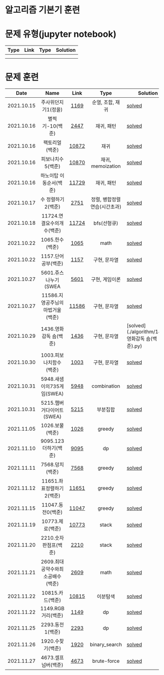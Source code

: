 # 알고리즘 기본기 훈련

# 문제 유형(jupyter notebook) 
| Type | Link | Type     | Solution                                                       |
| :---------: | :------------------------------------:|:--------: |-------------------------------------------------------- |
|      |      |      |          |
|      |      |      | |




# 문제 훈련

| Date       | Name        |Link                                | Type     | Solution                                                       |
| :--------: | :---------: | :------------------------------------:|:--------: |-------------------------------------------------------- |
|2021.10.15|주사위던지기1(정올)| [1169](https://vo.la/LFywv) | 순열, 조합, 재귀 |[solved](./algorithm/1169.주사위던지기1(정올).py) |
|2021.10.16|별찍기-10(백준)| [2447](https://www.acmicpc.net/problem/2447) | 재귀, 패턴 |[solved](./algorithm/2447.별찍기-10(백준).py) |
|2021.10.16|팩토리얼(백준)| [10872](https://www.acmicpc.net/problem/10872) | 재귀 |[solved](./algorithm/10872.팩토리얼(백준).py) |
|2021.10.16|피보나치수5(백준)| [10870](https://www.acmicpc.net/problem/10870) | 재귀, memoization |[solved](./algorithm/10870.피보나치수5(백준).py) |
|2021.10.16|하노이탑 이동순서(백준)| [11729](https://www.acmicpc.net/problem/11729) | 재귀, 패턴 |[solved](./algorithm/11729.하노이탑이동순서(백준).py) |
|2021.10.17|수 정렬하기2(백준)| [2751](https://www.acmicpc.net/problem/2751) | 정렬, 병합정렬연습(시간초과) |[solved](./algorithm/2751.수정렬하기2(백준).py) |
|2021.10.18|11724.연결요수의개수(백준)| [11724](https://www.acmicpc.net/problem/11724) | bfs(선형큐) |[solved](./algorithm/11724.연결요수의개수(백준).py) |
|2021.10.22|1065.한수(백준)| [1065](https://www.acmicpc.net/problem/1065) |math|[solved](./algorithm/1065.한수(백준).py) |
|2021.10.22|1157.단어공부(백준)| [1157](https://www.acmicpc.net/problem/1157) | 구현, 문자열 |[solved](./algorithm/1157.단어공부(백준).py) |
|2021.10.27|5601.쥬스나누기(SWEA| [5601](https://swexpertacademy.com/main/code/problem/problemDetail.do?contestProbId=AWXGAylqcdYDFAUo&categoryId=AWXGAylqcdYDFAUo&categoryType=CODE&problemTitle=5601&orderBy=FIRST_REG_DATETIME&selectCodeLang=ALL&select-1=&pageSize=10&pageIndex=1&&&&&&&&&) | 구현, 게임이론 |[solved](./algorithm/5601.쥬스나누기.py) |
|2021.10.27|11586.지영공주님의마법거울(백준)| [11586](https://www.acmicpc.net/problem/11586) | 구현, 문자열 |[solved](./algorithm/11586.지영공주님의마법거울(백준).py) |
|2021.10.29|1436.영화감독 숌(백준)| [1436](https://www.acmicpc.net/problem/1436) | 구현, 문자열 |[solved](./algorithm/1436.영화감독 숌(백준).py) |
|2021.10.30|1003.피보나치함수(백준)| [1003](https://www.acmicpc.net/problem/1003) | 구현, 문자열 |[solved](./algorithm/1003.피보나치함수(백준).py) |
|2021.10.31|5948.새샘이의735게임(SWEA)| [5948](https://c11.kr/tex8) | combination |[solved](./algorithm/5948.새샘이의735게임(SWEA).py) |
|2021.10.31|5215.햄버거다이어트(SWEA)| [5215](https://url.kr/7odkz4) | 부분집합 |[solved](./algorithm/5215.햄버거다이어트(SWEA).py) |
|2021.11.05|1026.보물(백준)| [1026](https://www.acmicpc.net/problem/1026) | greedy |[solved](./algorithm/1026.보물(백준).py) |
|2021.11.10|9095.123더하기(백준)| [9095](https://www.acmicpc.net/problem/9095) | dp |[solved](./algorithm/9095.123더하기(백준).py) |
|2021.11.11|7568.덩치(백준)| [7568](https://www.acmicpc.net/problem/7568) | greedy |[solved](./algorithm/7568.덩치(백준).py) |
|2021.11.12|11651.좌표정렬하기2(백준)| [11651](https://www.acmicpc.net/problem/11651) | greedy |[solved](./algorithm/11651.좌표정렬하기2(백준).py) |
|2021.11.15|11047.동전0(백준)| [11047](https://www.acmicpc.net/problem/11047) | greedy |[solved](./algorithm/11047.동전0(백준).py) |
|2021.11.19|10773.제로(백준)| [10773](https://www.acmicpc.net/problem/10773) | stack |[solved](./algorithm/10773.제로(백준).py) |
|2021.11.20|2210.숫자판점프(백준)| [2210](https://www.acmicpc.net/problem/2210) | stack |[solved](./algorithm/2210.숫자판점프(백준).py) |
|2021.11.21|2609.최대공약수와최소공배수(백준)| [2609](https://www.acmicpc.net/problem/2609) | math |[solved](./algorithm/2609.최대공약수와최소공배수(백준).py) |
|2021.11.22|10815.카드(백준)| [10815](https://www.acmicpc.net/problem/10815) | 이분탐색 |[solved](./algorithm/10815.카드(백준).py) 
|2021.11.22|1149.RGB거리(백준)| [1149](https://www.acmicpc.net/problem/1149) | dp |[solved](./algorithm/1149.RGB거리(백준).py) |
|2021.11.25|2293.동전1(백준)| [2293](https://www.acmicpc.net/problem/2293) | dp |[solved](./algorithm/2293.동전1(백준).py) |
|2021.11.26|1920.수찾기(백준)| [1920](https://www.acmicpc.net/problem/1920) | binary_search |[solved](./algorithm/1920.수찾기(백준).py) |
|2021.11.27|4673.셀프넘버(백준)| [4673](https://www.acmicpc.net/problem/4673) | brute-force |[solved](./algorithm/4673.셀프넘버(백준).py) |

